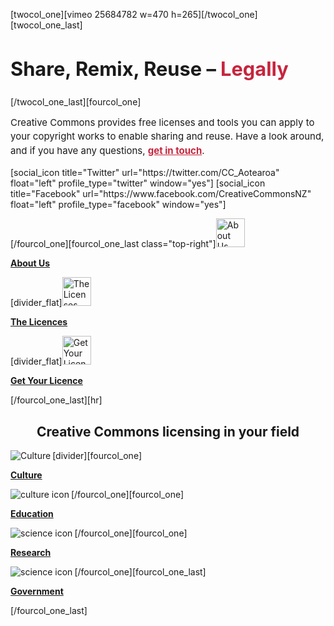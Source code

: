 <html><body><p>[twocol_one][vimeo 25684782 w=470 h=265][/twocol_one][twocol_one_last]

</p><h2 style="font-size:2.2em;">Share, Remix, Reuse – <span style="color:#c6253d;">Legally</span></h2>

[/twocol_one_last][fourcol_one]

<p style="font-size:15px;margin-top:.5em;line-height:1.5;">Creative Commons provides free licenses and tools you can apply to your copyright works to enable sharing and reuse. Have a look around, and if you have any questions, <strong><a style="color:#c6253d;" href="/contact/">get in touch</a></strong>.</p>

<p style="margin-top:1em;">[social_icon title="Twitter" url="https://twitter.com/CC_Aotearoa" float="left" profile_type="twitter" window="yes"] [social_icon title="Facebook" url="https://www.facebook.com/CreativeCommonsNZ" float="left" profile_type="facebook" window="yes"]</p>

[/fourcol_one][fourcol_one_last class="top-right"]<a href="http://creativecommons.org.nz/about/"><img class=" wp-image-4533 alignleft" alt="About Us" src="http://creativecommons.org.nz/wp-content/uploads/2013/09/icon-about-us.png" width="46" height="46"></a>

<p class="text-by-icons"><strong><a href="/about/">About Us</a></strong></p>

[divider_flat]<a href="http://creativecommons.org.nz/licences/licences-explained/"><img class=" wp-image-4534 alignleft" alt="The Licenses" src="http://creativecommons.org.nz/wp-content/uploads/2013/09/icon-cc.png" width="46" height="46"></a>

<p class="text-by-icons"><strong><a href="/licences/licences-explained/">The Licences</a></strong></p>

[divider_flat]<a href="/choose/"><img class=" wp-image-4535 alignleft" alt="Get Your License" src="http://creativecommons.org.nz/wp-content/uploads/2013/09/icon-attribution.png" width="46" height="46"></a>

<p class="text-by-icons"><a href="http://creativecommons.org/choose" target="_blank"><strong>Get Your Licence</strong></a></p>

[/fourcol_one_last][hr]

<h2 class="title" style="text-align:center;">Creative Commons licensing in your field</h2>

[divider][fourcol_one]<a href="/culture/"><img alt="Culture" src="/wp-content/uploads/2012/04/Announcement.png" align="left"></a>

<p class="text-by-icons"><a href="/culture/"><strong>Culture</strong></a></p>

[/fourcol_one][fourcol_one]<a href="/education/"><img class="homepage-iconshow" alt="culture icon" src="/wp-content/uploads/2011/01/education48x48.png" align="left"></a>

<p class="text-by-icons"><a href="/education/"><strong>Education</strong></a></p>

[/fourcol_one][fourcol_one]<a href="/science/"><img class="homepage-iconshow" alt="science icon" src="/wp-content/uploads/2011/01/science48x48.png" align="left"></a>

<p class="text-by-icons"><a href="/science/"><strong>Research</strong></a></p>

[/fourcol_one][fourcol_one_last]<a href="/government/"><img class="homepage-iconshow" alt="science icon" src="/wp-content/uploads/2012/04/Security-e1334714743533.png" align="left"></a>

<p class="text-by-icons"><a href="/government/"><strong>Government</strong></a></p>

[/fourcol_one_last]

<div class="woo-sc-hr" style="padding-top:5px;"></div></body></html>